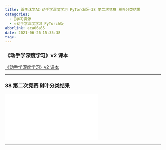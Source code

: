 ```yaml
---
title: 跟李沐学AI-动手学深度学习 PyTorch版-38 第二次竞赛 树叶分类结果
categories:
  - 🌙学习资源
  - ⭐动手学深度学习 PyTorch版
abbrlink: aca06a55
date: 2021-06-26 15:35:38
tags:
---
```


### 《动手学深度学习》v2 课本

[《动手学深度学习》v2 课本](http://zh.d2l.ai/)

***

### 38 第二次竞赛 树叶分类结果

<iframe src="//player.bilibili.com/player.html?aid=631276695&bvid=BV1Eb4y1C7Fn&cid=359960472&page=1" scrolling="no" border="0" frameborder="no" framespacing="0" allowfullscreen="true"> </iframe>

<!--more-->

***
